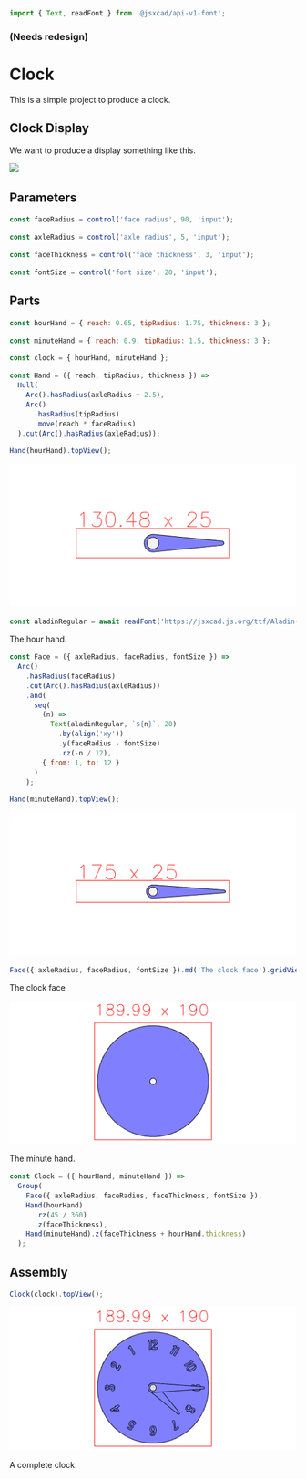 ```JavaScript
import { Text, readFont } from '@jsxcad/api-v1-font';
```

### (Needs redesign)

# Clock

This is a simple project to produce a clock.

## Clock Display

We want to produce a display something like this.

<img src="https://upload.wikimedia.org/wikipedia/commons/a/a4/Wecker_mit_Radium.jpg" width="256">

## Parameters

```JavaScript
const faceRadius = control('face radius', 90, 'input');
```

```JavaScript
const axleRadius = control('axle radius', 5, 'input');
```

```JavaScript
const faceThickness = control('face thickness', 3, 'input');
```

```JavaScript
const fontSize = control('font size', 20, 'input');
```

## Parts

```JavaScript
const hourHand = { reach: 0.65, tipRadius: 1.75, thickness: 3 };
```

```JavaScript
const minuteHand = { reach: 0.9, tipRadius: 1.5, thickness: 3 };
```

```JavaScript
const clock = { hourHand, minuteHand };
```

```JavaScript
const Hand = ({ reach, tipRadius, thickness }) =>
  Hull(
    Arc().hasRadius(axleRadius + 2.5),
    Arc()
      .hasRadius(tipRadius)
      .move(reach * faceRadius)
  ).cut(Arc().hasRadius(axleRadius));
```

```JavaScript
Hand(hourHand).topView();
```

![Image](clock.md.0.png)

```JavaScript
const aladinRegular = await readFont('https://jsxcad.js.org/ttf/Aladin-Regular.ttf');
```

The hour hand.

```JavaScript
const Face = ({ axleRadius, faceRadius, fontSize }) =>
  Arc()
    .hasRadius(faceRadius)
    .cut(Arc().hasRadius(axleRadius))
    .and(
      seq(
        (n) =>
          Text(aladinRegular, `${n}`, 20)
            .by(align('xy'))
            .y(faceRadius - fontSize)
            .rz(-n / 12),
        { from: 1, to: 12 }
      )
    );
```

```JavaScript
Hand(minuteHand).topView();
```

![Image](clock.md.1.png)

```JavaScript
Face({ axleRadius, faceRadius, fontSize }).md('The clock face').gridView();
```

The clock face

![Image](clock.md.2.png)

The minute hand.

```JavaScript
const Clock = ({ hourHand, minuteHand }) =>
  Group(
    Face({ axleRadius, faceRadius, faceThickness, fontSize }),
    Hand(hourHand)
      .rz(45 / 360)
      .z(faceThickness),
    Hand(minuteHand).z(faceThickness + hourHand.thickness)
  );
```

## Assembly

```JavaScript
Clock(clock).topView();
```

![Image](clock.md.3.png)

A complete clock.

